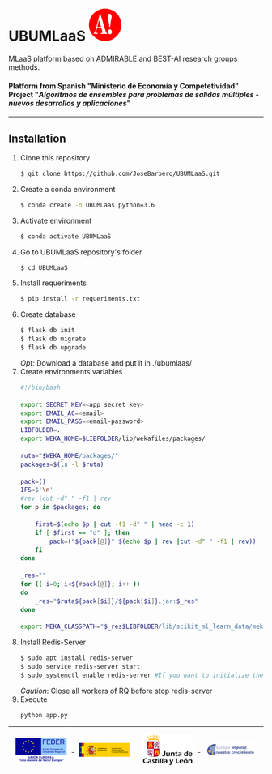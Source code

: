 # UBUMLaaS ![admirable-logo](ubumlaas/static/img/onlyA-32x32.svg)
MLaaS platform based on ADMIRABLE and BEST-AI research groups methods.
#### Platform from Spanish "Ministerio de Economía y Competetividad" Project "*Algoritmos de ensembles para problemas de salidas múltiples - nuevos desarrollos y aplicaciones*"

---
## Installation

1. Clone this repository
    ```bash
    $ git clone https://github.com/JoseBarbero/UBUMLaaS.git
    ```
2. Create a conda environment
    ```bash
    $ conda create -n UBUMLaas python=3.6
    ```
3. Activate environment
    ```bash
    $ conda activate UBUMLaaS
    ```
4. Go to UBUMLaaS repository's folder
    ```bash
    $ cd UBUMLaaS
    ```
5. Install requeriments
    ```bash
    $ pip install -r requeriments.txt
    ```
6. Create database
    ```bash
    $ flask db init
    $ flask db migrate
    $ flask db upgrade
    ```
    *Opt:* 
    Download a database and put it in ./ubumlaas/
7. Create environments variables
    ```bash
    #!/bin/bash

    export SECRET_KEY=<app secret key>
    export EMAIL_AC=<email>
    export EMAIL_PASS=<email-password>
    LIBFOLDER=.
    export WEKA_HOME=$LIBFOLDER/lib/wekafiles/packages/

    ruta="$WEKA_HOME/packages/"
    packages=$(ls -l $ruta)

    pack=()
    IFS=$'\n'
    #rev |cut -d" " -f1 | rev
    for p in $packages; do
        
        first=$(echo $p | cut -f1 -d" " | head -c 1)
        if [ $first == "d" ]; then
            pack=("${pack[@]}" $(echo $p | rev |cut -d" " -f1 | rev))
        fi
    done

    _res=""
    for (( i=0; i<${#pack[@]}; i++ ))
    do
        _res="$ruta${pack[$i]}/${pack[$i]}.jar:$_res"
    done

    export MEKA_CLASSPATH="$_res$LIBFOLDER/lib/scikit_ml_learn_data/meka/meka-release-1.9.2/lib/"
    ```
8. Install Redis-Server
    ```bash
    $ sudo apt install redis-server
    $ sudo service redis-server start
    $ sudo systemctl enable redis-server #If you want to initialize the service in startup
    ```
    *Caution*: Close all workers of RQ before stop redis-server
9.  Execute
    ```bash
    python app.py
    ```

---
<p align="center">
    <a href="https://ec.europa.eu/regional_policy/es/funding/erdf/">
        <img hspace="2%" align="center" width="20%" src="ubumlaas/static/img/FEDER.svg">
    </a>
    <a href="http://www.mineco.gob.es/portal/site/mineco/">
        <img hspace="2%" align="center" width="20%" src="ubumlaas/static/img/MEC.svg"></a>
    <a href="https://www.jcyl.es/">
        <img hspace="2%" align="center" width="20%" src="ubumlaas/static/img/JCYL.svg">
    </a>
    <a href="https://www.educa.jcyl.es/universidad/es/fondos-europeos/fondo-europeo-desarrollo-regional-feder/">
        <img hspace="2%" align="center" width="20%" src="ubumlaas/static/img/JCYL_impulsa.svg">
    </a>
</p>
        
